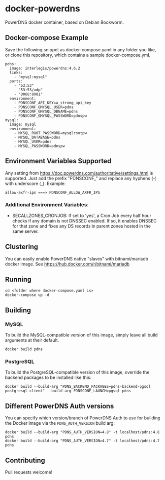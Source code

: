 # docker-powerdns
PowerDNS docker container, based on Debian Bookworm.

## Docker-compose Example

Save the following snippet as docker-compose.yaml in any folder you like, or clone this repository, which contains a sample docker-compose.yml.

```
pdns:
  image: interlegis/powerdns:4.6.2
  links:
    - "mysql:mysql"
  ports:
    - "53:53"
    - "53:53/udp"
    - "8088:8081"
  environment:
    - PDNSCONF_API_KEY=a_strong_api_key
    - PDNSCONF_GMYSQL_USER=pdns
    - PDNSCONF_GMYSQL_DBNAME=pdns
    - PDNSCONF_GMYSQL_PASSWORD=pdnspw
mysql:
  image: mysql
  environment:
    - MYSQL_ROOT_PASSWORD=mysqlrootpw
    - MYSQL_DATABASE=pdns
    - MYSQL_USER=pdns
    - MYSQL_PASSWORD=pdnspw
```

## Environment Variables Supported

Any setting from https://doc.powerdns.com/authoritative/settings.html is supported. Just add the prefix "PDNSCONF\_" and replace any hyphens (-) with underscore (\_). Example: 

``` allow-axfr-ips ===> PDNSCONF_ALLOW_AXFR_IPS ```

### Additional Environment Variables:

 - SECALLZONES_CRONJOB: If set to 'yes', a Cron Job every half hour checks if any domain is not DNSSEC enabled. If so, it enables DNSSEC for that zone and fixes any DS records in parent zones hosted in the same server.

## Clustering

You can easily enable PowerDNS native "slaves" with bitnami/mariadb docker image. 
See <https://hub.docker.com/r/bitnami/mariadb>

## Running

```
cd <folder where docker-compose.yaml is>
docker-compose up -d
```

## Building

### MySQL

To build the MySQL-compatible version of this image, simply leave all build arguments at their default.

```
docker build pdns
```

### PostgreSQL

To build the PostgreSQL-compatible version of this image, override the backend packages to be installed like this:

```
docker build --build-arg "PDNS_BACKEND_PACKAGES=pdns-backend-pgsql postgresql-client" --build-arg PDNSCONF_LAUNCH=pgsql pdns
```

## Different PowerDNS Auth versions

You can specify which version/branch of PowerDNS Auth to use for building the Docker image via the `PDNS_AUTH_VERSION` build arg:

```
docker build --build-arg "PDNS_AUTH_VERSION=4.8" -t localhost/pdns:4.8 pdns
docker build --build-arg "PDNS_AUTH_VERSION=4.7" -t localhost/pdns:4.7 pdns
```

## Contributing

Pull requests welcome!
